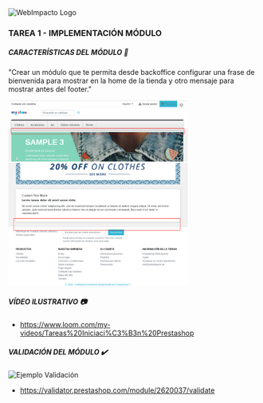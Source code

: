 <img src="https://cdn.domestika.org/c_fill,dpr_auto,h_256,t_base_params.format_jpg,w_256/v1525354769/avatars/000/725/389/725389-original.png?1525354769" width=120 alt="WebImpacto Logo"> 

### TAREA 1 - IMPLEMENTACIÓN MÓDULO




##### CARACTERÍSTICAS DEL MÓDULO :hammer:
"Crear un módulo que te permita desde backoffice configurar una frase de bienvenida para mostrar en la home de la tienda y otro mensaje para mostrar antes del footer."


<img src="https://github.com/rrodriguez-webimpacto/tarea1/blob/master/img1.png" width=360 alt="Ejemplo 1"> <img src="https://github.com/rrodriguez-webimpacto/tarea1/blob/master/img2.png" width=360 alt="Ejemplo 2">







##### VÍDEO ILUSTRATIVO :camera: 
* https://www.loom.com/my-videos/Tareas%20Iniciaci%C3%B3n%20Prestashop






##### VALIDACIÓN DEL MÓDULO :heavy_check_mark:
<img src="https://github.com/rrodriguez-webimpacto/tarea1/blob/master/img3.png" width=360 alt="Ejemplo Validación">

* https://validator.prestashop.com/module/2620037/validate